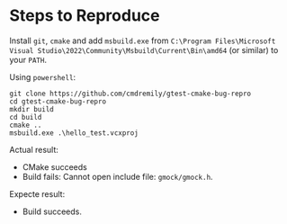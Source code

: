 # Steps to Reproduce

Install `git`, `cmake` and add `msbuild.exe` from `C:\Program Files\Microsoft Visual Studio\2022\Community\Msbuild\Current\Bin\amd64` (or similar) to your `PATH`.

Using `powershell`:

```
git clone https://github.com/cmdremily/gtest-cmake-bug-repro
cd gtest-cmake-bug-repro
mkdir build
cd build
cmake ..
msbuild.exe .\hello_test.vcxproj
```

Actual result:

* CMake succeeds
* Build fails: Cannot open include file: `gmock/gmock.h`.

Expecte result:
* Build succeeds.
